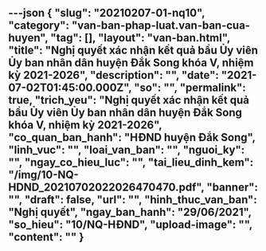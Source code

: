 ---json
{
    "slug": "20210207-01-nq10",
    "category": "van-ban-phap-luat.van-ban-cua-huyen",
    "tag": [],
    "layout": "van-ban.html",
    "title": "Nghị quyết xác nhận kết quả bầu Ủy viên Ủy ban nhân dân huyện Đắk Song khóa V, nhiệm kỳ 2021-2026",
    "description": "",
    "date": "2021-07-02T01:45:00.000Z",
    "so": "",
    "permalink": true,
    "trich_yeu": "Nghị quyết xác nhận kết quả bầu Ủy viên Ủy ban nhân dân huyện Đắk Song khóa V, nhiệm kỳ 2021-2026",
    "co_quan_ban_hanh": "HĐND huyện Đắk Song",
    "linh_vuc": "",
    "loai_van_ban": "",
    "nguoi_ky": "",
    "ngay_co_hieu_luc": "",
    "tai_lieu_dinh_kem": "/img/10-NQ-HDND_20210702022026470470.pdf",
    "banner": "",
    "draft": false,
    "url": "",
    "hinh_thuc_van_ban": "Nghị quyết",
    "ngay_ban_hanh": "29/06/2021",
    "so_hieu": "10/NQ-HĐND",
    "upload-image": "",
    "__content__": ""
}
---
